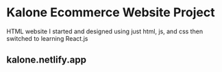 # Kalone Ecommerce Website Project

HTML website I started and designed using just html, js, and css then switched to learning React.js

## kalone.netlify.app
